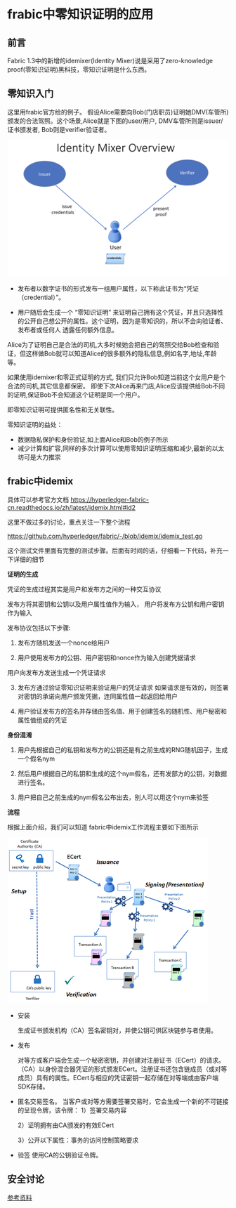 
# frabic中零知识证明的应用

## 前言

Fabric 1.3中的新增的idemixer(Identity Mixer)说是采用了zero-knowledge proof(零知识证明)黑科技，零知识证明是什么东西。


## 零知识入门

这里用frabic官方给的例子。 假设Alice需要向Bob(门店职员)证明她DMV(车管所)颁发的合法驾照。这个场景,Alice就是下图的user/用户, DMV车管所则是issuer/证书颁发者, Bob则是verifier验证者。

![idemix-overview.png](../resource/idemix-overview.png)

  - 发布者以数字证书的形式发布一组用户属性，以下称此证书为“凭证（credential）”。
  
  - 用户随后会生成一个 “零知识证明” 来证明自己拥有这个凭证，并且只选择性的公开自己想公开的属性。这个证明，因为是零知识的，所以不会向验证者、发布者或任何人 透露任何额外信息。

Alice为了证明自己是合法的司机,大多时候她会把自己的驾照交给Bob检查和验证，但这样做Bob就可以知道Alice的很多额外的隐私信息,例如名字,地址,年龄等。

如果使用idemixer和零正式证明的方式, 我们只允许Bob知道当前这个女用户是个合法的司机,其它信息都保密。 即使下次Alice再来门店,Alice应该提供给Bob不同的证明,保证Bob不会知道这个证明是同一个用户。

即零知识证明可提供匿名性和无关联性。


零知识证明的益处：

- 数据隐私保护和身份验证,如上面Alice和Bob的例子所示
- 减少计算和扩容,同样的多次计算可以使用零知识证明压缩和减少,最新的以太坊可是大力推崇


## frabic中idemix

具体可以参考官方文档 https://hyperledger-fabric-cn.readthedocs.io/zh/latest/idemix.html#id2

这里不做过多的讨论，重点关注一下整个流程

https://github.com/hyperledger/fabric/-/blob/idemix/idemix_test.go

这个测试文件里面有完整的测试步骤。后面有时间的话，仔细看一下代码，补充一下详细的细节



**证明的生成**

凭证的生成过程其实是用户和发布方之间的一种交互协议

发布方将其密钥和公钥以及用户属性值作为输入，
用户将发布方公钥和用户密钥作为输入

发布协议包括以下步骤:

1. 发布方随机发送一个nonce给用户

2. 用户使用发布方的公钥、用户密钥和nonce作为输入创建凭据请求
  
  用户向发布方发送生成一个凭证请求
  
3. 发布方通过验证零知识证明来验证用户的凭证请求
 如果请求是有效的，则签署对密钥的承诺向用户颁发凭据，连同属性值一起返回给用户  
 
4. 用户验证发布方的签名并存储由签名值、用于创建签名的随机性、用户秘密和属性值组成的凭证


**身份混淆**

1. 用户先根据自己的私钥和发布方的公钥还是有之前生成的RNG随机因子，生成一个假名nym

2. 然后用户根据自己的私钥和生成的这个nym假名，还有发部方的公钥，对数据进行签名。

3. 用户把自己之前生成的nym假名公布出去，别人可以用这个nym来验签



**流程**

根据上面介绍，我们可以知道 fabric中idemix工作流程主要如下图所示

![idemix工作方式](../resource/idemix.png)

- 安装 
 
   生成证书颁发机构（CA）签名密钥对，并使公钥可供区块链参与者使用。

- 发布 

   对等方或客户端会生成一个秘密密钥，并创建对注册证书（ECert）的请求。（CA）以身份混合器凭证的形式颁发ECert。注册证书还包含链成员（或对等成员）具有的属性。ECert与相应的凭证密钥一起存储在对等端或由客户端SDK存储。

- 匿名交易签名。
  当客户或对等方需要签署交易时，它会生成一个新的不可链接的呈现令牌，该令牌：
   1）签署交易内容
   
   2）证明拥有由CA颁发的有效ECert
   
   3）公开以下属性：事务的访问控制策略要求
      
- 验签 
   使用CA的公钥验证令牌。




## 安全讨论




[参考资料](https://hyperledger-fabric-cn.readthedocs.io/zh/latest/idemix.html)

